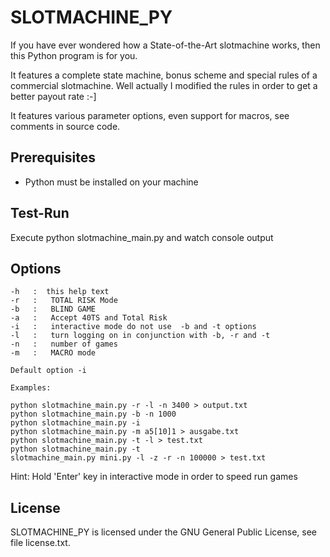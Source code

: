 SLOTMACHINE_PY
=================

If you have ever wondered how a State-of-the-Art slotmachine works,
then this Python program is for you. 

It features a complete state machine, bonus scheme and special rules of a commercial slotmachine.
Well actually I modified the rules in order to get a better payout rate :-] 

It features various parameter options, even support for macros, see comments in source code.


Prerequisites
-------------

* Python must be installed on your machine


Test-Run
-------

Execute python slotmachine_main.py and watch console output


Options
-------------

    -h   :  this help text
    -r   :   TOTAL RISK Mode
    -b   :   BLIND GAME
    -a   :   Accept 40TS and Total Risk
    -i   :   interactive mode do not use  -b and -t options
    -l   :   turn logging on in conjunction with -b, -r and -t
    -n   :   number of games
    -m   :   MACRO mode

    Default option -i

    Examples: 
    
    python slotmachine_main.py -r -l -n 3400 > output.txt
    python slotmachine_main.py -b -n 1000
    python slotmachine_main.py -i
    python slotmachine_main.py -m a5[10]1 > ausgabe.txt
    python slotmachine_main.py -t -l > test.txt
    python slotmachine_main.py -t
    slotmachine_main.py mini.py -l -z -r -n 100000 > test.txt

   Hint: Hold  'Enter' key in interactive mode in order to speed run games
   
License
-------

SLOTMACHINE_PY is licensed under the GNU General Public License, see file license.txt.
